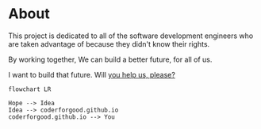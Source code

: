 # About

This project is dedicated to all of the software development engineers who are taken advantage of because they didn't know their rights.


By working together, We can build a better future, for all of us.

I want to build that future. Will [you help us, please?](https://github.com/CoderForGood/coderforgood.github.io)


```mermaid
flowchart LR

Hope --> Idea
Idea --> coderforgood.github.io
coderforgood.github.io --> You
```

